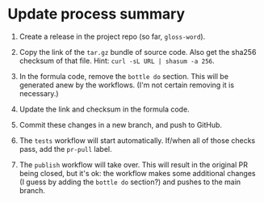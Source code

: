 # Update process summary

1. Create a release in the project repo (so far, `gloss-word`).

2. Copy the link of the `tar.gz` bundle of source code. Also get the sha256
   checksum of that file. Hint: `curl -sL URL | shasum -a 256`.

3. In the formula code, remove the `bottle do` section. This will be generated
   anew by the workflows. (I'm not certain removing it is necessary.)

4. Update the link and checksum in the formula code.

5. Commit these changes in a new branch, and push to GitHub.

6. The `tests` workflow will start automatically. If/when all of those checks
   pass, add the `pr-pull` label.

7. The `publish` workflow will take over. This will result in the original PR
   being closed, but it's ok: the workflow makes some additional changes (I
   guess by adding the `bottle do` section?) and pushes to the main branch.
